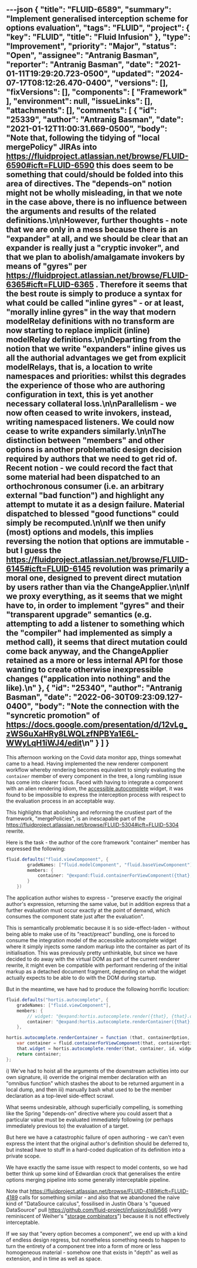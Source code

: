 ---json
{
  "title": "FLUID-6589",
  "summary": "Implement generalised interception scheme for options evaluation",
  "tags": "FLUID",
  "project": {
    "key": "FLUID",
    "title": "Fluid Infusion"
  },
  "type": "Improvement",
  "priority": "Major",
  "status": "Open",
  "assignee": "Antranig Basman",
  "reporter": "Antranig Basman",
  "date": "2021-01-11T19:29:20.723-0500",
  "updated": "2024-07-17T08:12:26.470-0400",
  "versions": [],
  "fixVersions": [],
  "components": [
    "Framework"
  ],
  "environment": null,
  "issueLinks": [],
  "attachments": [],
  "comments": [
    {
      "id": "25339",
      "author": "Antranig Basman",
      "date": "2021-01-12T11:00:31.669-0500",
      "body": "Note that, following the tidying of \"local mergePolicy\" JIRAs into <https://fluidproject.atlassian.net/browse/FLUID-6590#icft=FLUID-6590> this does seem to be something that could/should be folded into this area of directives. The \"depends-on\" notion might not be wholly misleading, in that we note in the case above, there is no influence between the arguments and results of the related definitions.\n\nHowever, further thoughts - note that we are only in a mess because there is an \"expander\" at all, and we should be clear that an expander is really just a \"cryptic invoker\", and that we plan to abolish/amalgamate invokers by means of \"gyres\" per <https://fluidproject.atlassian.net/browse/FLUID-6365#icft=FLUID-6365> . Therefore it seems that the best route is simply to produce a syntax for what could be called \"inline gyres\" - or at least, \"morally inline gyres\" in the way that modern modelRelay definitions with no transform are now starting to replace implicit (inline) modelRelay definitions.\n\nDeparting from the notion that we write \"expanders\" inline gives us all the authorial advantages we get from explicit modelRelays, that is, a location to write namespaces and priorities: whilst this degrades the experience of those who are authoring configuration in text, this is yet another necessary collateral loss.\n\nParallelism - we now often ceased to write invokers, instead, writing namespaced listeners. We could now cease to write expanders similarly.\n\nThe distinction between \"members\" and other options is another problematic design decision required by authors that we need to get rid of. Recent notion - we could record the fact that some material had been dispatched to an orthochronous consumer (i.e. an arbitrary external \"bad function\") and highlight any attempt to mutate it as a design failure. Material dispatched to blessed \"good functions\" could simply be recomputed.\n\nIf we then unify (most) options and models, this implies reversing the notion that options are immutable - but I guess the <https://fluidproject.atlassian.net/browse/FLUID-6145#icft=FLUID-6145> revolution was primarily a moral one, designed to prevent direct mutation by users rather than via the ChangeApplier.\n\nIf we proxy everything, as it seems that we might have to, in order to implement \"gyres\" and their \"transparent upgrade\" semantics (e.g. attempting to add a listener to something which the \"compiler\" had implemented as simply a method call), it seems that direct mutation could come back anyway, and the ChangeApplier retained as a more or less internal API for those wanting to create otherwise inexpressible changes (\"application into nothing\" and the like).\n"
    },
    {
      "id": "25340",
      "author": "Antranig Basman",
      "date": "2022-06-30T09:23:09.127-0400",
      "body": "Note the connection with the \"syncretic promotion\" of <https://docs.google.com/presentation/d/12vLg_zWS6uXaHRy8LWQLzfNPBYa1E6L-WWyLqH1iWJ4/edit>\n"
    }
  ]
}
---
This afternoon working on the Covid data monitor app, things somewhat came to a head. Having implemented the new renderer component workflow whereby rendering becomes equivalent to simply evaluating the `container` member of every component in the tree, a long rumbling issue has come into clearer focus. Faced with having to integrate a component with an alien rendering idiom, the [accessible autocomplete](https://github.com/alphagov/accessible-autocomplete) widget, it was found to be impossible to express the interception process with respect to the evaluation process in an acceptable way.

This highlights that abolishing and reforming the crustiest part of the framework, "mergePolicies", is an inescapable part of the <https://fluidproject.atlassian.net/browse/FLUID-5304#icft=FLUID-5304> rewrite.

Here is the task - the author of the core framework "container" member has expressed the following:

```java
fluid.defaults("fluid.viewComponent", {
        gradeNames: ["fluid.modelComponent", "fluid.baseViewComponent"],
        members: {
            container: "@expand:fluid.containerForViewComponent({that}, {that}.options.container)"
        }
    })
```

The application author wishes to express - "preserve exactly the original author's expression, returning the same value, but in addition express that a further evaluation must occur exactly at the point of demand, which consumes the component state just after the evaluation".

This is semantically problematic because it is so side-effect-laden - without being able to make use of its "react/preact" bundling, one is forced to consume the integration model of the accessible autocomplete widget where it simply injects some random markup into the container as part of its initialisation. This was previously pretty unthinkable, but since we have decided to do away with the virtual DOM as part of the current renderer rewrite, it might even be compatible with performant rendering of the initial markup as a detached document fragment, depending on what the widget actually expects to be able to do with the DOM during startup.

But in the meantime, we have had to produce the following horrific locution:

```java
fluid.defaults("hortis.autocomplete", {
    gradeNames: ["fluid.viewComponent"],
    members: {
        // widget: "@expand:hortis.autocomplete.render({that}, {that}.options.id, {that}.options.widgetOptions)",
        container: "@expand:hortis.autocomplete.renderContainer({that}, {that}.options.container, {that}.options.id, {that}.options.widgetOptions)"
    },

hortis.autocomplete.renderContainer = function (that, containerOption, id, widgetOptions) {
    var container = fluid.containerForViewComponent(that, containerOption);
    that.widget = hortis.autocomplete.render(that, container, id, widgetOptions);
    return container;
};
```

i) We've had to hoist all the arguments of the downstream activities into our own signature, ii) override the original member declaration with an "omnibus function" which stashes the about to be returned argument in a local dump, and then iii) manually bash what used to be the member declaration as a top-level side-effect scrawl.

What seems undesirable, although superficially compelling, is something like the Spring "depends-on" directive where you could assert that a particular value must be evaluated immediately following (or perhaps immediately previous to) the evaluation of a target.

But here we have a catastrophic failure of open authoring - we can't even express the intent that the original author's definition should be deferred to, but instead have to stuff in a hard-coded duplication of its definition into a private scope.

We have exactly the same issue with respect to model contents, so we had better think up some kind of Edwardian crock that generalises the entire options merging pipeline into some generally interceptable pipeline.

Note that <https://fluidproject.atlassian.net/browse/FLUID-4189#icft=FLUID-4189> calls for something similar - and also that we abandoned the naive kind of "DataSource calculus", fossilised in Justin Obara 's "queued DataSource" pull <https://github.com/fluid-project/infusion/pull/566> (very reminiscent of Weiher's "[storage combinators](http://hirschfeld.org/writings/media/WeiherHirschfeld_2019_StorageCombinators_AcmDL_Preprint.pdf)") because it is not effectively interceptable.

If we say that "every option becomes a component", we end up with a kind of endless design regress, but nonetheless something needs to happen to turn the entirety of a component tree into a form of more or less homogeneous material - somehow one that exists in "depth" as well as extension, and in time as well as space.

        